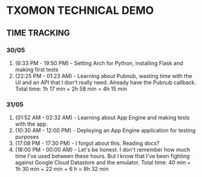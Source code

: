 # TXOMON TECHNICAL DEMO
## TIME TRACKING
### 30/05
1. (6:33 PM - 19:50 PM) - Setting Arch for Python, installing Flask and making first tests
2. (22:25 PM - 01:23 AM) - Learning about Pubnub, wasting time with the UI and an API that I don't really need. Already have the Pubnub callback.
Total time: 1h 17 min + 2h 58 min = 4h 15 min

### 31/05
1. (01:52 AM - 02:32 AM) - Learning about App Engine and making tests with the app.
2. (10:30 AM - 12:00 PM) - Deploying an App Engine application for testing purposes
3. (17:08 PM - 17:30 PM) - I forgot about this. Reading docs?
4. (18:00 PM - 00:00 AM) - Let's be honest. I don't remember how much time I've used between these hours. But I know that I've been fighting against Google Cloud Datastore and the emulator.
Total time: 40 min + 1h 30 min + 22 min + 6 h = 8h 32 min
